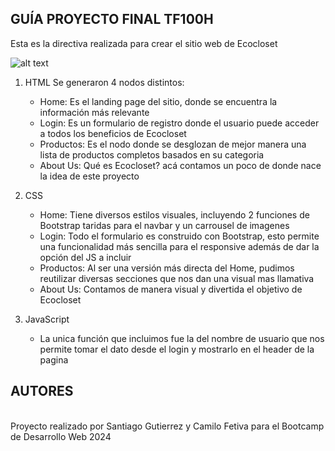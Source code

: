 ## GUÍA PROYECTO FINAL TF100H


Esta es la directiva realizada para crear el sitio web de Ecocloset

![alt text](img-development.gif)

1. HTML 
    Se generaron 4 nodos distintos:
    * Home: Es el landing page del sitio, donde se encuentra la información más relevante
    * Login: Es un formulario de registro donde el usuario puede acceder a todos los beneficios de Ecocloset
    * Productos: Es el nodo donde se desglozan de mejor manera una lista de productos completos basados en su categoria
    * About Us: Qué es Ecocloset? acá contamos un poco de donde nace la idea de este proyecto

2. CSS
    * Home: Tiene diversos estilos visuales, incluyendo 2 funciones de Bootstrap taridas para el navbar y un carrousel de imagenes
    * Login: Todo el formulario es construido con Bootstrap, esto permite una funcionalidad más sencilla para el responsive además de dar la opción del JS a incluir
    * Productos: Al ser una versión más directa del Home, pudimos reutilizar diversas secciones que nos dan una visual mas llamativa
    * About Us: Contamos de manera visual y divertida el objetivo de Ecocloset

3. JavaScript
    * La unica función que incluimos fue la del nombre de usuario que nos permite tomar el dato desde el login y mostrarlo en el header de la pagina


## AUTORES
<br> Proyecto realizado por Santiago Gutierrez y Camilo Fetiva para el Bootcamp de Desarrollo Web 2024 </br>